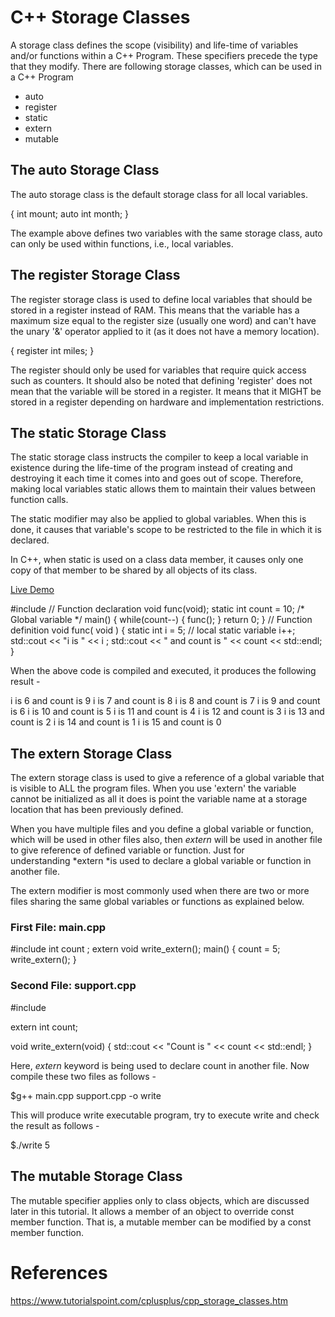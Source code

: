 # C++ Storage Classes

A storage class defines the scope (visibility) and life-time of variables and/or functions within a C++ Program. These specifiers precede the type that they modify. There are following storage classes, which can be used in a C++ Program

-   auto
-   register
-   static
-   extern
-   mutable

The auto Storage Class
----------------------

The auto storage class is the default storage class for all local variables.

{
   int mount;
   auto int month;
}

The example above defines two variables with the same storage class, auto can only be used within functions, i.e., local variables.

The register Storage Class
--------------------------

The register storage class is used to define local variables that should be stored in a register instead of RAM. This means that the variable has a maximum size equal to the register size (usually one word) and can't have the unary '&' operator applied to it (as it does not have a memory location).

{
   register int  miles;
}

The register should only be used for variables that require quick access such as counters. It should also be noted that defining 'register' does not mean that the variable will be stored in a register. It means that it MIGHT be stored in a register depending on hardware and implementation restrictions.

The static Storage Class
------------------------

The static storage class instructs the compiler to keep a local variable in existence during the life-time of the program instead of creating and destroying it each time it comes into and goes out of scope. Therefore, making local variables static allows them to maintain their values between function calls.

The static modifier may also be applied to global variables. When this is done, it causes that variable's scope to be restricted to the file in which it is declared.

In C++, when static is used on a class data member, it causes only one copy of that member to be shared by all objects of its class.

[Live Demo](http://tpcg.io/20HjiV)

#include  <iostream>  // Function declaration  void func(void);  static  int count =  10;  /* Global variable */ main()  {  while(count--)  { func();  }  return  0;  }  // Function definition  void func(  void  )  {  static  int i =  5;  // local static variable i++; std::cout <<  "i is "  << i ; std::cout <<  " and count is "  << count << std::endl;  }

When the above code is compiled and executed, it produces the following result -

i is 6 and count is 9
i is 7 and count is 8
i is 8 and count is 7
i is 9 and count is 6
i is 10 and count is 5
i is 11 and count is 4
i is 12 and count is 3
i is 13 and count is 2
i is 14 and count is 1
i is 15 and count is 0

The extern Storage Class
------------------------

The extern storage class is used to give a reference of a global variable that is visible to ALL the program files. When you use 'extern' the variable cannot be initialized as all it does is point the variable name at a storage location that has been previously defined.

When you have multiple files and you define a global variable or function, which will be used in other files also, then *extern* will be used in another file to give reference of defined variable or function. Just for understanding *extern *is used to declare a global variable or function in another file.

The extern modifier is most commonly used when there are two or more files sharing the same global variables or functions as explained below.

### First File: main.cpp

#include  <iostream>  int count ;  extern  void write_extern(); main()  { count =  5; write_extern();  }

### Second File: support.cpp

#include <iostream>

extern int count;

void write_extern(void) {
   std::cout << "Count is " << count << std::endl;
}

Here, *extern* keyword is being used to declare count in another file. Now compile these two files as follows -

$g++ main.cpp support.cpp -o write

This will produce write executable program, try to execute write and check the result as follows -

$./write
5

The mutable Storage Class
-------------------------

The mutable specifier applies only to class objects, which are discussed later in this tutorial. It allows a member of an object to override const member function. That is, a mutable member can be modified by a const member function.

# References
https://www.tutorialspoint.com/cplusplus/cpp_storage_classes.htm
